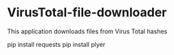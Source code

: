 # VirusTotal-file-downloader
This application downloads files from Virus Total hashes


pip install requests
pip install plyer
